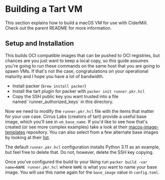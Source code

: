 # Building a Tart VM
This section explains how to build a macOS VM for use with CiderMill. Check out the parent README for more information.

## Setup and Installation
This builds OCI compatible images that can be pushed to OCI registries, but chances are you just want to keep a local copy, so this guide assumes you're going to run these commands on the same host that you are going to spawn VMs. If that's not the case, congratulations on your operational maturity and I hope you have a lot of bandwidth.

* Install packer (`brew install packer`)
* Install the tart plugin for packer with `packer init runner.pkr.hcl`
* Copy the SSH public key you want trusted into a file named``runner_authorized_keys` in this directory.

Now we need to modify the `runner.pkr.hcl` file with the items that matter for your use case. Cirrus Labs (creators of tart) provide a useful base image, which you'll see in `vm_base_name`. If you'd like to see how that's created (or see more complex examples) take a look at their [macos-image-templates](https://github.com/cirruslabs/macos-image-templates) repository. You can also select from a few alternate base images by looking at their [list](https://github.com/orgs/cirruslabs/packages?tab=packages&q=macos-).

The default `runner.pkr.hcl` configuration installs Python 3.11 as an example, but feel free to delete that. Do not, however, delete the SSH key copying.

Once you've configured the build to your liking run `packer build -var name=NAME runner.pkr.hcl` where `NAME` is what you want to name your base image. You will use this name again for the `base_image` value in `config.toml`.
